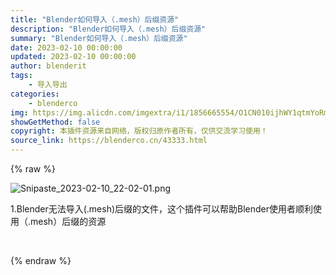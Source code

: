 ```yaml
---
title: "Blender如何导入（.mesh）后缀资源"
description: "Blender如何导入（.mesh）后缀资源"
summary: "Blender如何导入（.mesh）后缀资源"
date: 2023-02-10 00:00:00
updated: 2023-02-10 00:00:00
author: blenderit
tags: 
    - 导入导出
categories:
    - blenderco
img: https://img.alicdn.com/imgextra/i1/1856665554/O1CN010ijhWY1qtmYoRmLW4_!!1856665554.png
showGetMethod: false
copyright: 本插件资源来自网络，版权归原作者所有，仅供交流学习使用！
source_link: https://blenderco.cn/43333.html
---
```


{% raw %}
<p><img src="https://img.alicdn.com/imgextra/i1/1856665554/O1CN010ijhWY1qtmYoRmLW4_!!1856665554.png" alt="Snipaste_2023-02-10_22-02-01.png"></p><p>1.Blender无法导入(.mesh)后缀的文件，这个插件可以帮助Blender使用者顺利使用（.mesh）后缀的资源</p><p> </p>
<div style="display: none">blenderco</div>
{% endraw %}